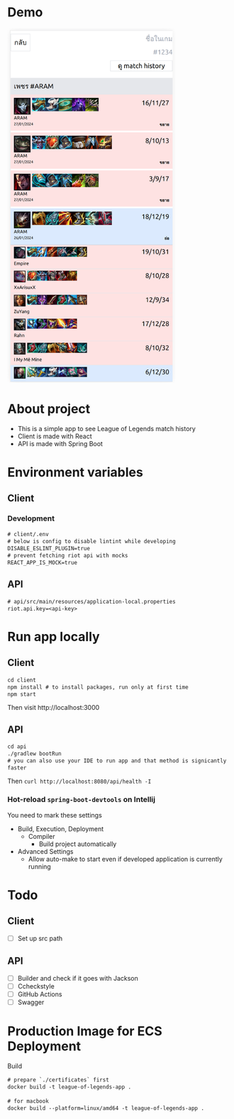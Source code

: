 # Demo

<img src="/demos/demo-1.png" alt="App demo" height="800px" />

# About project

- This is a simple app to see League of Legends match history
- Client is made with React
- API is made with Spring Boot

# Environment variables

## Client

### Development

```
# client/.env
# below is config to disable lintint while developing
DISABLE_ESLINT_PLUGIN=true
# prevent fetching riot api with mocks
REACT_APP_IS_MOCK=true
```

## API
```
# api/src/main/resources/application-local.properties
riot.api.key=<api-key>
```

# Run app locally

## Client

```
cd client
npm install # to install packages, run only at first time
npm start
```

Then visit http://localhost:3000

## API

```
cd api
./gradlew bootRun
# you can also use your IDE to run app and that method is signicantly faster
```

Then `curl http://localhost:8080/api/health -I`

### Hot-reload `spring-boot-devtools` on Intellij

You need to mark these settings

- Build, Execution, Deployment
    - Compiler
        - Build project automatically
- Advanced Settings
    - Allow auto-make to start even if developed application is currently running

# Todo

## Client

- [ ] Set up src path

## API

- [ ] Builder and check if it goes with Jackson
- [ ] Ccheckstyle
- [ ] GitHub Actions
- [ ] Swagger

# Production Image for ECS Deployment

Build
```
# prepare `./certificates` first
docker build -t league-of-legends-app .

# for macbook
docker build --platform=linux/amd64 -t league-of-legends-app .
```
